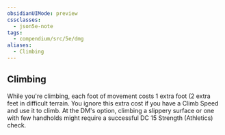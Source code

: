 ```yaml
---
obsidianUIMode: preview
cssclasses:
  - json5e-note
tags:
  - compendium/src/5e/dmg
aliases:
  - Climbing
---
```

## Climbing

While you're climbing, each foot of movement costs 1 extra foot (2 extra feet in difficult terrain. You ignore this extra cost if you have a Climb Speed and use it to climb. At the DM's option, climbing a slippery surface or one with few handholds might require a successful DC 15 Strength (Athletics) check.
